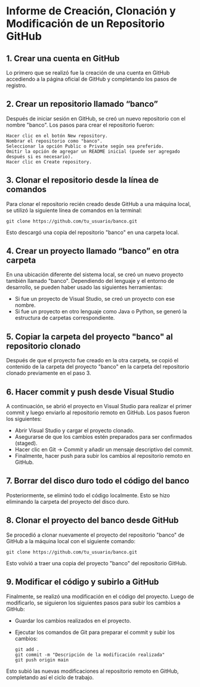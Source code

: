 # Informe de Creación, Clonación y Modificación de un Repositorio GitHub
## 1. Crear una cuenta en GitHub

Lo primero que se realizó fue la creación de una cuenta en GitHub accediendo a la página oficial de GitHub y completando los pasos de registro.
## 2. Crear un repositorio llamado “banco”

Después de iniciar sesión en GitHub, se creó un nuevo repositorio con el nombre "banco". Los pasos para crear el repositorio fueron:

    Hacer clic en el botón New repository.
    Nombrar el repositorio como "banco".
    Seleccionar la opción Public o Private según sea preferido.
    Omitir la opción de agregar un README inicial (puede ser agregado después si es necesario).
    Hacer clic en Create repository.

## 3. Clonar el repositorio desde la línea de comandos

Para clonar el repositorio recién creado desde GitHub a una máquina local, se utilizó la siguiente línea de comandos en la terminal:

    git clone https://github.com/tu_usuario/banco.git

Esto descargó una copia del repositorio "banco" en una carpeta local.
## 4. Crear un proyecto llamado “banco” en otra carpeta

En una ubicación diferente del sistema local, se creó un nuevo proyecto también llamado "banco". Dependiendo del lenguaje y el entorno de desarrollo, se pueden haber usado las siguientes herramientas:

  - Si fue un proyecto de Visual Studio, se creó un proyecto con ese nombre.
  - Si fue un proyecto en otro lenguaje como Java o Python, se generó la estructura de carpetas correspondiente.

## 5. Copiar la carpeta del proyecto "banco" al repositorio clonado

Después de que el proyecto fue creado en la otra carpeta, se copió el contenido de la carpeta del proyecto "banco" en la carpeta del repositorio clonado previamente en el paso 3.
## 6. Hacer commit y push desde Visual Studio

A continuación, se abrió el proyecto en Visual Studio para realizar el primer commit y luego enviarlo al repositorio remoto en GitHub. Los pasos fueron los siguientes:

  - Abrir Visual Studio y cargar el proyecto clonado.
  - Asegurarse de que los cambios estén preparados para ser confirmados (staged).
  - Hacer clic en Git -> Commit y añadir un mensaje descriptivo del commit.
  - Finalmente, hacer push para subir los cambios al repositorio remoto en GitHub.

## 7. Borrar del disco duro todo el código del banco

Posteriormente, se eliminó todo el código localmente. Esto se hizo eliminando la carpeta del proyecto del disco duro.
## 8. Clonar el proyecto del banco desde GitHub

Se procedió a clonar nuevamente el proyecto del repositorio "banco" de GitHub a la máquina local con el siguiente comando:

    git clone https://github.com/tu_usuario/banco.git

Esto volvió a traer una copia del proyecto "banco" del repositorio GitHub.
## 9. Modificar el código y subirlo a GitHub

Finalmente, se realizó una modificación en el código del proyecto. Luego de modificarlo, se siguieron los siguientes pasos para subir los cambios a GitHub:

  - Guardar los cambios realizados en el proyecto.
  - Ejecutar los comandos de Git para preparar el commit y subir los cambios:


        git add .
        git commit -m "Descripción de la modificación realizada"
        git push origin main

Esto subió las nuevas modificaciones al repositorio remoto en GitHub, completando así el ciclo de trabajo.
